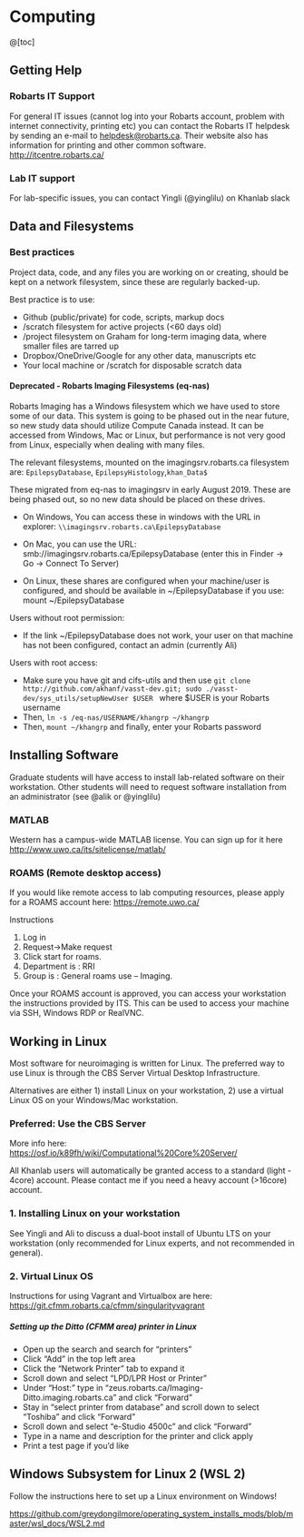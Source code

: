 # Computing

@[toc]

## Getting Help

### Robarts IT Support

For general IT issues (cannot log into your Robarts account, problem with internet connectivity, printing etc) you can contact the Robarts IT helpdesk by sending an e-mail to helpdesk@robarts.ca.  Their website also has information for printing and other common software. 
http://itcentre.robarts.ca/

### Lab IT support
For lab-specific issues, you can contact Yingli (@yinglilu) on Khanlab slack


## Data and Filesystems

### Best practices

Project data, code, and any files you are working on or creating, should be kept on a network filesystem, since these are regularly backed-up. 

Best practice is to use:
* Github (public/private) for code, scripts, markup docs
* /scratch filesystem for active projects (<60 days old) 
* /project filesystem on Graham for long-term imaging data, where smaller files are tarred up
* Dropbox/OneDrive/Google for any other data, manuscripts etc
* Your local machine or /scratch for disposable scratch data

#### Deprecated - Robarts Imaging  Filesystems (eq-nas)

Robarts Imaging has a Windows filesystem which we have used to store some of our data. This system is going to be phased out in the near future, so new study data should utilize Compute Canada instead. It can be accessed from Windows, Mac or Linux, but performance is not very good from Linux, especially when dealing with many files.

The relevant filesystems, mounted on the imagingsrv.robarts.ca filesystem are:
`EpilepsyDatabase`, `EpilepsyHistology`,`khan_Data$`

These migrated from eq-nas to imagingsrv in early August 2019. These are being phased out, so no new data should be placed on these drives. 


* On Windows, You can access these in windows with the URL in explorer:
`\\imagingsrv.robarts.ca\EpilepsyDatabase`

* On Mac, you can use the URL:
smb://imagingsrv.robarts.ca/EpilepsyDatabase
(enter this in Finder -> Go -> Connect To Server)

* On Linux, these shares are configured when your machine/user is configured, and should be available in ~/EpilepsyDatabase if you use:
mount ~/EpilepsyDatabase

Users without root permission:
* If the link ~/EpilepsyDatabase does not work, your user on that machine has not been configured, contact an admin (currently Ali)

Users with root access:
* Make sure you have git and cifs-utils and then use
```git clone http://github.com/akhanf/vasst-dev.git; sudo ./vasst-dev/sys_utils/setupNewUser $USER ``` where $USER is your Robarts username 
* Then, `ln -s /eq-nas/USERNAME/khangrp ~/khangrp`
* Then, `mount ~/khangrp` and finally, enter your Robarts password



## Installing Software

Graduate students will have access to install lab-related software on their workstation. Other students will need to request software installation from an administrator (see @alik or @yinglilu)

### MATLAB

Western has a campus-wide MATLAB license. You can sign up for it here 
http://www.uwo.ca/its/sitelicense/matlab/

### ROAMS (Remote desktop access)

If you would like remote access to lab computing resources, please apply for a ROAMS account here:
https://remote.uwo.ca/

Instructions
1. Log in
2. Request->Make request
3. Click start for roams.
4.  Department is : RRI
5. Group is : General roams use – Imaging.

Once your ROAMS account is approved, you can access your workstation the instructions provided by ITS.  This can be used to access your machine via SSH, Windows RDP or RealVNC.

## Working in Linux

Most software for neuroimaging is written for Linux. The preferred way to use Linux is through the CBS Server Virtual Desktop Infrastructure. 

Alternatives are either 1) install Linux on your workstation, 2) use a virtual Linux OS on your Windows/Mac workstation.

### Preferred: Use the CBS Server

More info here:
https://osf.io/k89fh/wiki/Computational%20Core%20Server/

All Khanlab users will automatically be granted access to a standard (light - 4core) account. Please contact me if you need a heavy account (>16core) account.

### 1. Installing Linux on your workstation

See Yingli and Ali to discuss a dual-boot install of Ubuntu LTS on your workstation (only recommended for Linux experts, and not recommended in general).

### 2. Virtual Linux OS

Instructions for using Vagrant and Virtualbox are here:
https://git.cfmm.robarts.ca/cfmm/singularityvagrant


##### Setting up the Ditto (CFMM area) printer in Linux

* Open up the search and search for “printers”
* Click “Add” in the top left area
* Click the “Network Printer” tab to expand it
* Scroll down and select “LPD/LPR Host or Printer”
* Under “Host:” type in “zeus.robarts.ca/Imaging-Ditto.imaging.robarts.ca” and click “Forward”
* Stay in “select printer from database” and scroll down to select “Toshiba” and click “Forward”
* Scroll down and select “e-Studio 4500c” and click “Forward”
* Type in a name and description for the printer and click apply
* Print a test page if you’d like

## Windows Subsystem for Linux 2 (WSL 2)

Follow the instructions here to set up a Linux environment on Windows! 

https://github.com/greydongilmore/operating_system_installs_mods/blob/master/wsl_docs/WSL2.md

